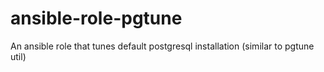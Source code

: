 # ansible-role-pgtune
An ansible role that tunes default postgresql installation (similar to pgtune util)
